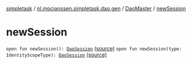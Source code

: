 [simpletask](../../index.md) / [nl.mpcjanssen.simpletask.dao.gen](../index.md) / [DaoMaster](index.md) / [newSession](.)

# newSession

`open fun newSession(): `[`DaoSession`](../-dao-session/index.md) [(source)](https://github.com/mpcjanssen/simpletask-android/blob/master/src/main/java/nl/mpcjanssen/simpletask/dao/gen/DaoMaster.java#L66)
`open fun newSession(type: IdentityScopeType): `[`DaoSession`](../-dao-session/index.md) [(source)](https://github.com/mpcjanssen/simpletask-android/blob/master/src/main/java/nl/mpcjanssen/simpletask/dao/gen/DaoMaster.java#L70)